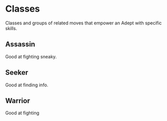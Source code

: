 <!-- Do NOT edit this file directly. It is compiled from pages in the "source" directory. -->
# Classes

Classes and groups of related moves that empower an Adept with specific skills.

## Assassin

Good at fighting sneaky.

## Seeker

Good at finding info.

## Warrior

Good at fighting